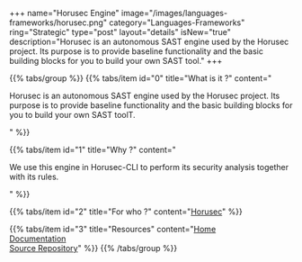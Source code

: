 +++
name="Horusec Engine"
image="/images/languages-frameworks/horusec.png"
category="Languages-Frameworks"
ring="Strategic"
type="post"
layout="details"
isNew="true"
description="Horusec is an autonomous SAST engine used by the Horusec project. Its purpose is to provide baseline functionality and the basic building blocks for you to build your own SAST tool."
+++

{{% tabs/group %}}
  {{% tabs/item id="0" title="What is it ?" content="<p>Horusec is an autonomous SAST engine used by the Horusec project. Its purpose is to provide baseline functionality and the basic building blocks for you to build your own SAST toolT.</p>" %}}
  
  {{% tabs/item id="1" title="Why ?" content="<p>We use this engine in Horusec-CLI to perform its security analysis together with its rules.</p>" %}}
  
  {{% tabs/item id="2" title="For who ?" content="<a href='https://horusec.io/site/'>Horusec</a>" %}}

  {{% tabs/item id="3" title="Resources" content="<a href='https://horusec.io/site/'>Home</a></br><a href='https://docs.horusec.io/docs/overview/'>Documentation</a></br><a href='https://github.com/ZupIT/horusec-engine'>Source Repository</a>" %}}
{{% /tabs/group %}}